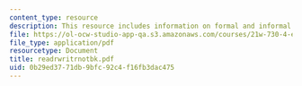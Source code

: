 ```yaml
---
content_type: resource
description: This resource includes information on formal and informal writings.
file: https://ol-ocw-studio-app-qa.s3.amazonaws.com/courses/21w-730-4-expository-writing-analyzing-mass-media-spring-2001/0b29ed3771db9bfc92c4f16fb3dac475_readrwritrnotbk.pdf
file_type: application/pdf
resourcetype: Document
title: readrwritrnotbk.pdf
uid: 0b29ed37-71db-9bfc-92c4-f16fb3dac475
---
```


